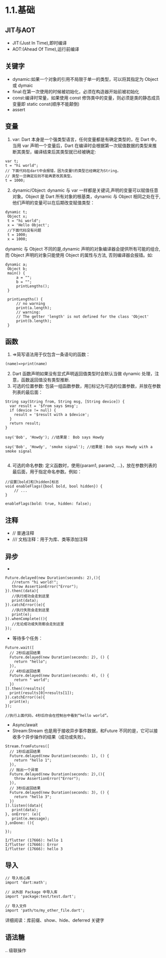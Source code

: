 # 1.1.基础

## JIT与AOT
- JIT:(Just In Time),即时编译
- AOT:(Ahead Of Time),运行前编译


## 关键字

- dynamic:如果一个对象的引用不局限于单一的类型，可以将其指定为 Object 或 dymaic
- final:在第一次使用的时候被初始化，必须在构造器开始前被初始化
- const:编译时常量，如果使用 const 修饰类中的变量，则必须是类的静态成员变量即 static const(顺序不能颠倒)
- assert

## 变量

1. var:
   Dart 本身是一个强类型语言，任何变量都是有确定类型的，在 Dart 中，当用 var 声明一个变量后，Dart 在编译时会根据第一次赋值数据的类型来推断其类型，编译结束后其类型就已经被确定:

```
var t;
t = "hi world";
// 下面代码在dart中会报错，因为变量t的类型已经确定为String，
// 类型一旦确定后则不能再更改其类型。
t = 1000;
```

2. dynamic/Object:
   dynamic 与 var 一样都是关键词,声明的变量可以赋值任意对象。Object 是 Dart 所有对象的根基类，dynamic 与 Object 相同之处在于,他们声明的变量可以在后期改变赋值类型：

```
dynamic t;
 Object x;
 t = "hi world";
 x = 'Hello Object';
 //下面代码没有问题
 t = 1000;
 x = 1000;
```

dynamic 与 Object 不同的是,dynamic 声明的对象编译器会提供所有可能的组合, 而 Object 声明的对象只能使用 Object 的属性与方法, 否则编译器会报错。如:

```
dynamic a;
 Object b;
 main() {
     a = "";
     b = "";
     printLengths();
 }

 printLengths() {
     // no warning
     print(a.length);
     // warning:
     // The getter 'length' is not defined for the class 'Object'
     print(b.length);
 }
```

## 函数

1. =>简写语法用于仅包含一条语句的函数：

```
(name)=>print(name)
```

2. Dart 函数声明如果没有显式声明返回值类型时会默认当做 dynamic 处理，注意，函数返回值没有类型推断.
3. 可选的位置参数:
   包装一组函数参数，用[]标记为可选的位置参数，并放在参数列表的最后面：

```
String say(String from, String msg, [String device]) {
  var result = '$from says $msg';
  if (device != null) {
    result = '$result with a $device';
  }
  return result;
}

say('Bob', 'Howdy'); //结果是： Bob says Howdy

say('Bob', 'Howdy', 'smoke signal'); //结果是：Bob says Howdy with a smoke signal


```

4. 可选的命名参数:
   定义函数时，使用{param1, param2, …}，放在参数列表的最后面，用于指定命名参数。例如：

```
//设置[bold]和[hidden]标志
void enableFlags({bool bold, bool hidden}) {
    // ...
}

enableFlags(bold: true, hidden: false);

```

## 注释

- // 普通注释
- /// 文档注释：用于为库、类等添加注释

## 异步
- 
```
Future.delayed(new Duration(seconds: 2),(){
   //return "hi world!";
   throw AssertionError("Error");
}).then((data){
   //执行成功会走到这里
   print(data);
}).catchError((e){
   //执行失败会走到这里
   print(e);
}).whenComplete((){
   //无论成功或失败都会走到这里
});
```

- 等待多个任务：

```
Future.wait([
  // 2秒后返回结果
  Future.delayed(new Duration(seconds: 2), () {
    return "hello";
  }),
  // 4秒后返回结果
  Future.delayed(new Duration(seconds: 4), () {
    return " world";
  })
]).then((results){
  print(results[0]+results[1]);
}).catchError((e){
  print(e);
});

//执行上面代码，4秒后你会在控制台中看到“hello world”。

```
- Async/await
- Stream:Stream 也是用于接收异步事件数据，和Future 不同的是，它可以接收多个异步操作的结果（成功或失败）。
```
Stream.fromFutures([
  // 1秒后返回结果
  Future.delayed(new Duration(seconds: 1), () {
    return "hello 1";
  }),
  // 抛出一个异常
  Future.delayed(new Duration(seconds: 2),(){
    throw AssertionError("Error");
  }),
  // 3秒后返回结果
  Future.delayed(new Duration(seconds: 3), () {
    return "hello 3";
  })
]).listen((data){
   print(data);
}, onError: (e){
   print(e.message);
},onDone: (){

});

I/flutter (17666): hello 1
I/flutter (17666): Error
I/flutter (17666): hello 3
```
## 导入

```
// 导入核心库
import 'dart:math';

// 从外部 Package 中导入库
import 'package:test/test.dart';

// 导入文件
import 'path/to/my_other_file.dart';
```

详细阅读：库前缀、show、hide、deferred 关键字

## 语法糖
.. 级联操作

